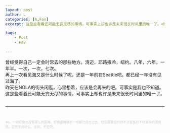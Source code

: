 ```yaml
---
layout: post
author: L
categories: [A,Fav]
excerpt: 这是些看着还可能无穷无尽的事情，可事实上却也许是未来很长时间里的唯一了。<br>

tags:
    - Post
    - Fav
    
---
```



曾经觉得自己一定会时常去的那些地方。清迈，耶路撒冷，纽约。八年，六年，一年半。一次，一次，七次。<br>
再上一次看见海又是什么时候了呢，还是一年前在Seattle吧。都已经一年没有见过海了。<br>
昨天在NOLA的街头闲逛，心里想着，应该是会再来的吧。可事实是我也不知道。<br>
这是些看着还可能无穷无尽的事情，可事实上却也许是未来很长时间里的唯一了。<br>
<br>
* * *
<br>
<p style = "font-size:10px;color:#cdcdcd">46。一切好像也没有那么的困难。好像最糟糕的一切都已经在过去，往后需要应付的不过是些时不时袭来的遗憾感。过些年会好么。会的。不会吧。</p>

